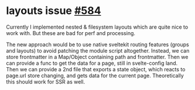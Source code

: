 # layouts issue [#584](https://github.com/pngwn/MDsveX/issues/584)

Currently I implemented nested & filesystem layouts which are quite nice to work with. But these are bad for perf and processing.

The new approach would be to use native sveltekit routing features (groups and layouts) to avoid patching the module script altogether. Instead, we can store frontmatter in a Map/Object containing path and frontmatter. Then we can provide a func to get the data for a page, still in svelte-config land. Then we can provide a 2nd file that exports a state object, which reacts to page.url store changing, and gets data for the current page. Theoretically this should work for SSR as well.